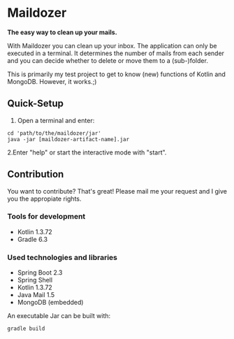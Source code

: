 # Maildozer
 **The easy way to clean up your mails.**
 
With Maildozer you can clean up your inbox. The application can only be executed in a terminal.
It determines the number of mails from each sender and you can decide whether to delete or move them to a (sub-)folder.

This is primarily my test project to get to know (new) functions of Kotlin and MongoDB. However, it works.;)
 
## Quick-Setup
1. Open a terminal and enter:
```
cd 'path/to/the/maildozer/jar'
java -jar [maildozer-artifact-name].jar
```
2.Enter "help" or start the interactive mode with "start".

## Contribution

You want to contribute? That's great! Please mail me your request and I give you the appropiate rights.

### Tools for development

- Kotlin 1.3.72
- Gradle 6.3

### Used technologies and libraries

- Spring Boot 2.3
- Spring Shell
- Kotlin 1.3.72
- Java Mail 1.5
- MongoDB (embedded)

An executable Jar can be built with:
```
gradle build
```
